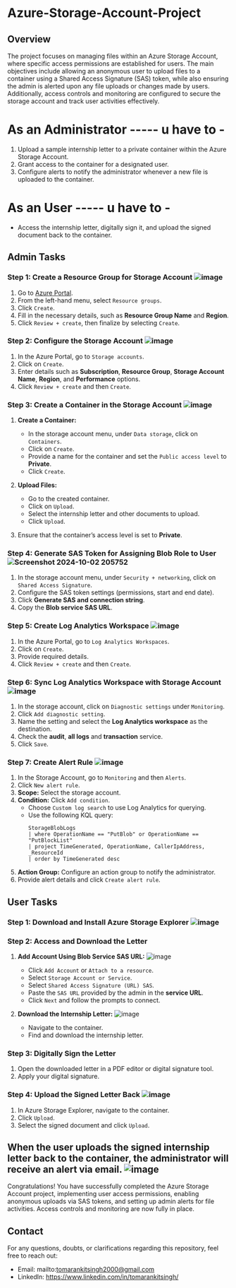 # Azure-Storage-Account-Project

## Overview
The project focuses on managing files within an Azure Storage Account, where specific access permissions are established for users. The main objectives include allowing an anonymous user to upload files to a container using a Shared Access Signature (SAS) token, while also ensuring the admin is alerted upon any file uploads or changes made by users. Additionally, access controls and monitoring are configured to secure the storage account and track user activities effectively.

# As an Administrator -----  u have to -
1. Upload a sample internship letter to a private container within the Azure Storage Account.
2. Grant access to the container for a designated user.
3. Configure alerts to notify the administrator whenever a new file is uploaded to the container.

# As an User -----  u have to -
- Access the internship letter, digitally sign it, and upload the signed document back to the container.

## Admin Tasks

### Step 1: Create a Resource Group for Storage Account ![image](https://github.com/user-attachments/assets/56c9b407-f3d0-4f7a-9993-c6879f99691a)
1. Go to [Azure Portal](https://portal.azure.com/).
2. From the left-hand menu, select `Resource groups`.
3. Click `Create`.
4. Fill in the necessary details, such as **Resource Group Name** and **Region**.
5. Click `Review + create`, then finalize by selecting `Create`.

### Step 2: Configure the Storage Account ![image](https://github.com/user-attachments/assets/13a5cd06-bc31-4824-9685-6bb14e55c942)
1. In the Azure Portal, go to `Storage accounts`.
2. Click on `Create`.
3. Enter details such as **Subscription**, **Resource Group**, **Storage Account Name**, **Region**, and **Performance** options.
4. Click `Review + create` and then `Create`.

### Step 3: Create a Container in the Storage Account ![image](https://github.com/user-attachments/assets/ba837d0a-4911-4524-a235-e5896d5c7b3d)

1. **Create a Container:**
   - In the storage account menu, under `Data storage`, click on `Containers`.
   - Click on `Create`.
   - Provide a name for the container and set the `Public access level` to **Private**.
   - Click `Create`.

2. **Upload Files:**
   - Go to the created container.
   - Click on `Upload`.
   - Select the internship letter and other documents to upload.
   - Click `Upload`.

3. Ensure that the container’s access level is set to **Private**.

### Step 4: Generate SAS Token for Assigning Blob Role to User ![Screenshot 2024-10-02 205752](https://github.com/user-attachments/assets/027fe562-e1c9-4111-9b09-81267ba75fb3)
1. In the storage account menu, under `Security + networking`, click on `Shared Access Signature`.
2. Configure the SAS token settings (permissions, start and end date).
3. Click **Generate SAS and connection string**.
4. Copy the **Blob service SAS URL**.

### Step 5: Create Log Analytics Workspace ![image](https://github.com/user-attachments/assets/17511c70-30ac-4057-914a-da67b1b82bf3)
1. In the Azure Portal, go to `Log Analytics Workspaces`.
2. Click on `Create`.
3. Provide required details.
4. Click `Review + create` and then `Create`.

### Step 6: Sync Log Analytics Workspace with Storage Account ![image](https://github.com/user-attachments/assets/08127e3c-864a-410a-831a-efbf6c37626f)
1. In the storage account, click on `Diagnostic settings` under `Monitoring`.
2. Click `Add diagnostic setting`.
3. Name the setting and select the **Log Analytics workspace** as the destination.
4. Check the **audit**, **all logs** and **transaction** service.
5. Click `Save`.

### Step 7: Create Alert Rule ![image](https://github.com/user-attachments/assets/80d49d21-4c33-4bce-884d-bf3d41377c28)
1. In the Storage Account, go to `Monitoring` and then `Alerts`.
2. Click `New alert rule`.
3. **Scope:** Select the storage account.
4. **Condition:** Click `Add condition`.
   - Choose `Custom log search` to use Log Analytics for querying.
   - Use the following KQL query:
       ```kql
      StorageBlobLogs
      | where OperationName == "PutBlob" or OperationName == "PutBlockList"
      | project TimeGenerated, OperationName, CallerIpAddress, _ResourceId
      | order by TimeGenerated desc
       ```
5. **Action Group:** Configure an action group to notify the administrator.
6. Provide alert details and click `Create alert rule`.

## User Tasks

### Step 1: Download and Install Azure Storage Explorer ![image](https://github.com/user-attachments/assets/9054bb4b-8a81-48cb-b9f5-6129360bd270)

### Step 2: Access and Download the Letter

1. **Add Account Using Blob Service SAS URL:** ![image](https://github.com/user-attachments/assets/176695d0-0c60-4440-99bb-5685f541a5f6)
   - Click `Add Account` or `Attach to a resource`.
   - Select `Storage Account or Service`.
   - Select `Shared Access Signature (URL) SAS`.
   - Paste the `SAS URL` provided by the admin in the **service URL**.
   - Click `Next` and follow the prompts to connect.

2. **Download the Internship Letter:** ![image](https://github.com/user-attachments/assets/ca72b1f0-76f3-48f9-b957-dc410eb57e57)
   - Navigate to the container.
   - Find and download the internship letter.

### Step 3: Digitally Sign the Letter
1. Open the downloaded letter in a PDF editor or digital signature tool.
2. Apply your digital signature.

### Step 4: Upload the Signed Letter Back ![image](https://github.com/user-attachments/assets/37e5729f-95d6-4e05-90b7-0d62c278875b)
1. In Azure Storage Explorer, navigate to the container.
2. Click `Upload`.
3. Select the signed document and click `Upload`.
  
## When the user uploads the signed internship letter back to the container, the administrator will receive an alert via email. ![image](https://github.com/user-attachments/assets/7db6ec02-933d-431b-8325-f98d1f1300a2)

Congratulations! You have successfully completed the Azure Storage Account project, implementing user access permissions, enabling anonymous uploads via SAS tokens, and setting up admin alerts for file activities. Access controls and monitoring are now fully in place.

## Contact

For any questions, doubts, or clarifications regarding this repository, feel free to reach out:

- Email: mailto:tomarankitsingh2000@gmail.com
- LinkedIn: https://www.linkedin.com/in/tomarankitsingh/
